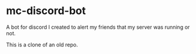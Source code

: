 # mc-discord-bot
A bot for discord I created to alert my friends that my server was running or not.

This is a clone of an old repo.
